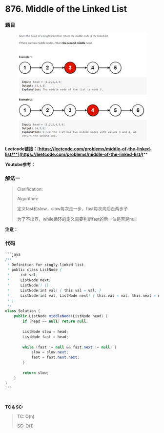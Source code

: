 # 876. Middle of the Linked List

### 题目 <a href="#ti-mu" id="ti-mu"></a>

<figure><img src="../../.gitbook/assets/image (4).png" alt=""><figcaption></figcaption></figure>

**Leetcode链接：**[**https://leetcode.com/problems/middle-of-the-linked-list/**](https://leetcode.com/problems/middle-of-the-linked-list/)****

**Youtube参考：**

### 解法一 <a href="#jie-fa-yi" id="jie-fa-yi"></a>

> Clarification:
>
> Algorithm:
>
> 定义fast和slow，slow每次走一步，fast每次向后走两步子
>
> 为了不出界，while循环的定义需要判断fast的后一位是否是null

**注意：**

### 代码 <a href="#dai-ma" id="dai-ma"></a>

````java
```java
/**
 * Definition for singly-linked list.
 * public class ListNode {
 *     int val;
 *     ListNode next;
 *     ListNode() {}
 *     ListNode(int val) { this.val = val; }
 *     ListNode(int val, ListNode next) { this.val = val; this.next = next; }
 * }
 */
class Solution {
    public ListNode middleNode(ListNode head) {
        if (head == null) return null;

        ListNode slow = head;
        ListNode fast = head;

        while (fast != null && fast.next != null) {
            slow = slow.next;
            fast = fast.next.next;
        }

        return slow;
    }
}
```
````

​

**TC & SC:**&#x20;

> TC: O(n)
>
> SC: O(1)
